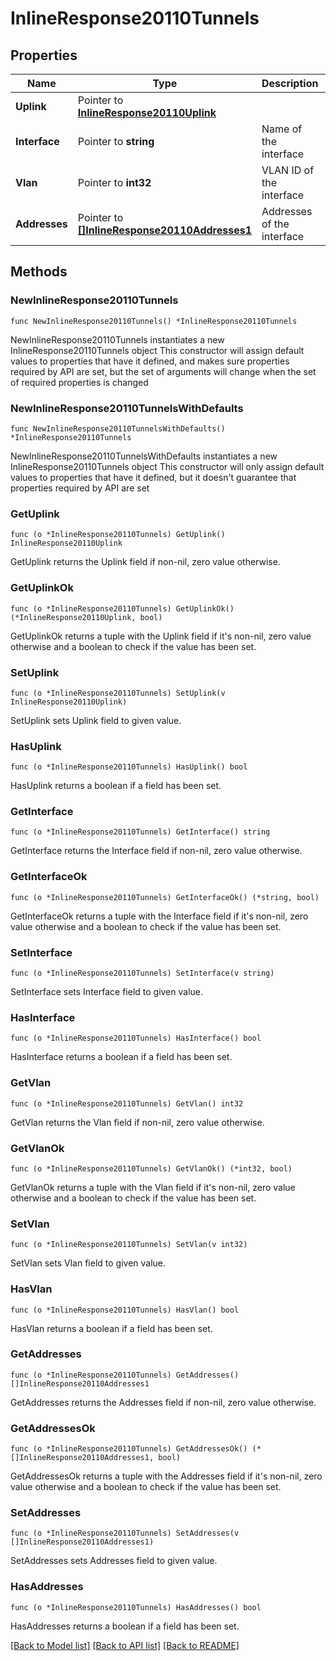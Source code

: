 # InlineResponse20110Tunnels

## Properties

Name | Type | Description | Notes
------------ | ------------- | ------------- | -------------
**Uplink** | Pointer to [**InlineResponse20110Uplink**](InlineResponse20110Uplink.md) |  | [optional] 
**Interface** | Pointer to **string** | Name of the interface | [optional] 
**Vlan** | Pointer to **int32** | VLAN ID of the interface | [optional] 
**Addresses** | Pointer to [**[]InlineResponse20110Addresses1**](InlineResponse20110Addresses1.md) | Addresses of the interface | [optional] 

## Methods

### NewInlineResponse20110Tunnels

`func NewInlineResponse20110Tunnels() *InlineResponse20110Tunnels`

NewInlineResponse20110Tunnels instantiates a new InlineResponse20110Tunnels object
This constructor will assign default values to properties that have it defined,
and makes sure properties required by API are set, but the set of arguments
will change when the set of required properties is changed

### NewInlineResponse20110TunnelsWithDefaults

`func NewInlineResponse20110TunnelsWithDefaults() *InlineResponse20110Tunnels`

NewInlineResponse20110TunnelsWithDefaults instantiates a new InlineResponse20110Tunnels object
This constructor will only assign default values to properties that have it defined,
but it doesn't guarantee that properties required by API are set

### GetUplink

`func (o *InlineResponse20110Tunnels) GetUplink() InlineResponse20110Uplink`

GetUplink returns the Uplink field if non-nil, zero value otherwise.

### GetUplinkOk

`func (o *InlineResponse20110Tunnels) GetUplinkOk() (*InlineResponse20110Uplink, bool)`

GetUplinkOk returns a tuple with the Uplink field if it's non-nil, zero value otherwise
and a boolean to check if the value has been set.

### SetUplink

`func (o *InlineResponse20110Tunnels) SetUplink(v InlineResponse20110Uplink)`

SetUplink sets Uplink field to given value.

### HasUplink

`func (o *InlineResponse20110Tunnels) HasUplink() bool`

HasUplink returns a boolean if a field has been set.

### GetInterface

`func (o *InlineResponse20110Tunnels) GetInterface() string`

GetInterface returns the Interface field if non-nil, zero value otherwise.

### GetInterfaceOk

`func (o *InlineResponse20110Tunnels) GetInterfaceOk() (*string, bool)`

GetInterfaceOk returns a tuple with the Interface field if it's non-nil, zero value otherwise
and a boolean to check if the value has been set.

### SetInterface

`func (o *InlineResponse20110Tunnels) SetInterface(v string)`

SetInterface sets Interface field to given value.

### HasInterface

`func (o *InlineResponse20110Tunnels) HasInterface() bool`

HasInterface returns a boolean if a field has been set.

### GetVlan

`func (o *InlineResponse20110Tunnels) GetVlan() int32`

GetVlan returns the Vlan field if non-nil, zero value otherwise.

### GetVlanOk

`func (o *InlineResponse20110Tunnels) GetVlanOk() (*int32, bool)`

GetVlanOk returns a tuple with the Vlan field if it's non-nil, zero value otherwise
and a boolean to check if the value has been set.

### SetVlan

`func (o *InlineResponse20110Tunnels) SetVlan(v int32)`

SetVlan sets Vlan field to given value.

### HasVlan

`func (o *InlineResponse20110Tunnels) HasVlan() bool`

HasVlan returns a boolean if a field has been set.

### GetAddresses

`func (o *InlineResponse20110Tunnels) GetAddresses() []InlineResponse20110Addresses1`

GetAddresses returns the Addresses field if non-nil, zero value otherwise.

### GetAddressesOk

`func (o *InlineResponse20110Tunnels) GetAddressesOk() (*[]InlineResponse20110Addresses1, bool)`

GetAddressesOk returns a tuple with the Addresses field if it's non-nil, zero value otherwise
and a boolean to check if the value has been set.

### SetAddresses

`func (o *InlineResponse20110Tunnels) SetAddresses(v []InlineResponse20110Addresses1)`

SetAddresses sets Addresses field to given value.

### HasAddresses

`func (o *InlineResponse20110Tunnels) HasAddresses() bool`

HasAddresses returns a boolean if a field has been set.


[[Back to Model list]](../README.md#documentation-for-models) [[Back to API list]](../README.md#documentation-for-api-endpoints) [[Back to README]](../README.md)


